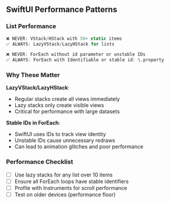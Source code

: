 ## SwiftUI Performance Patterns

### List Performance
```swift
❌ NEVER: VStack/HStack with 50+ static items
✅ ALWAYS: LazyVStack/LazyHStack for lists

❌ NEVER: ForEach without id parameter or unstable IDs
✅ ALWAYS: ForEach with Identifiable or stable id: \.property
```

### Why These Matter

**LazyVStack/LazyHStack**: 
- Regular stacks create all views immediately
- Lazy stacks only create visible views
- Critical for performance with large datasets

**Stable IDs in ForEach**:
- SwiftUI uses IDs to track view identity
- Unstable IDs cause unnecessary redraws
- Can lead to animation glitches and poor performance

### Performance Checklist
- [ ] Use lazy stacks for any list over 10 items
- [ ] Ensure all ForEach loops have stable identifiers
- [ ] Profile with Instruments for scroll performance
- [ ] Test on older devices (performance floor)